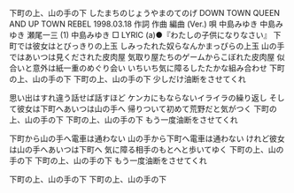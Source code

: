 
下町の上、山の手の下
したまちのじょうやまのてのげ
DOWN TOWN QUEEN AND UP TOWN REBEL
1998.03.18
作詞  作曲  編曲 (Ver.)   唄
中島みゆき   中島みゆき   瀬尾一三 (1)
中島みゆき
□ LYRIC (a)●『わたしの子供になりなさい』
下町では彼女はとびっきりの上玉
しみったれた奴らなんかまっぴらの上玉
山の手ではあいつは見くだされた皮肉屋
気取り屋たちのゲームからこぼれた皮肉屋
似合いと意外は紙一重のめぐり会い
いちいち気に障るしたたかな組み合わせ
下町の上、山の手の下
下町の上、山の手の下
少しだけ油断をさせてくれ

思い出はすれ違う話せば話すほど
ケンカにもならないイライラの繰り返し
そして彼女は下町へあいつは山の手へ
帰りついて初めて荒野だと気がつく
下町の上、山の手の下
下町の上、山の手の下
もう一度油断をさせてくれ

下町から山の手へ電車は通わない
山の手から下町へ電車は通わない
けれど彼女は山の手へあいつは下町へ
気に障る相手のもとへと歩いてゆく
下町の上、山の手の下
下町の上、山の手の下
もう一度油断をさせてくれ

下町の上、山の手の下
下町の上、山の手の下